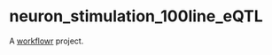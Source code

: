 # neuron_stimulation_100line_eQTL

A [workflowr][] project.

[workflowr]: https://github.com/workflowr/workflowr
